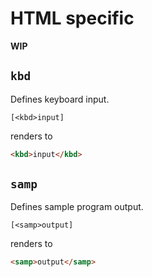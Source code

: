 # HTML specific

**WIP**

## `kbd`

Defines keyboard input.

```
[<kbd>input]
```

renders to 

```html
<kbd>input</kbd>
```

## `samp`

Defines sample program output.

```
[<samp>output]
```

renders to 

```html
<samp>output</samp>
```
